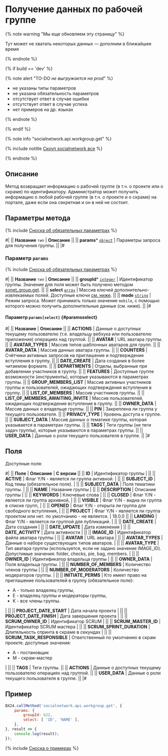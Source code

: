 # Получение данных по рабочей группе

{% note warning "Мы еще обновляем эту страницу" %}

Тут может не хватать некоторых данных — дополним в ближайшее время

{% endnote %}

{% if build == 'dev' %}

{% note alert "TO-DO _не выгружается на prod_" %}

- не указаны типы параметров
- не указана обязательность параметров
- отсутствует ответ в случае ошибки
- отсутствует ответ в случае успеха
- нет примеров на др. языках

{% endnote %}

{% endif %}

{% note info "socialnetwork.api.workgroup.get" %}

{% include notitle [Скоуп socialnetwork все](./_includes/scope-socialnetwork-all.md) %}

{% endnote %}

## Описание

Метод возвращает информацию о рабочей группе (в т.ч. о проекте или о скраме) по идентификатору. Администратор может получить информацию о любой рабочей группе (в т.ч. о проекте и о скраме) на портале, даже если она секретная и он в ней не состоит.

## Параметры метода

{% include [Сноска об обязательных параметрах](../../_includes/required.md) %}

#|
|| **Название** `тип` | **Описание** ||
|| **params*** [`object`](../data-types.md) | Параметры запроса для получения группы. ||
|#

### Параметр `params`

{% include [Сноска об обязательных параметрах](../../_includes/required.md) %}

#|
|| **Название** `тип` | **Описание** ||
|| **groupId*** [`integer`](../data-types.md) | Идентификатор группы. Значение для поля может быть получено методом [sonet_group.get](./sonet-group-get.md). ||
|| **select** [`array`](../data-types.md) | Массив ключей дополнительно-извлекаемых полей. Доступные ключи [см. ниже](#paramsselect). ||
|| **mode** [`string`](../data-types.md) | Режим запроса. Может принимать только значение `mobile`, с помощью которого можно получить дополнительные данные (см. ниже). ||
|#

#### Параметр `params[select]` {#paramsselect}

#|
|| **Название** | **Описание** ||
|| **ACTIONS** | Данные о доступных текущему пользователю (т.е. владельцу вебхука или пользователю приложения) операциях над группой. ||
|| **AVATAR** | URL аватара группы. ||
|| **AVATAR_TYPES** | Массив типов шаблонных аватаров для групп. ||
|| **AVATAR_DATA** | Массив данных аватара группы. ||
|| **COUNTERS** | Счётчики активных запросов на приглашение и подтверждение вступления в группу. ||
|| **DATE_CREATE** | Дата создания в более читаемом формате. ||
|| **DEPARTMENTS** | Отделы, выбранные при добавлении участников в группу. ||
|| **FEATURES** | Доступные группе возможности (инструменты), которые указываются в параметрах группы. ||
|| **GROUP_MEMBERS_LIST** | Массив активных участников группы и пользователей, ожидающих подтверждения вступления в группу. ||
|| **LIST_OF_MEMBERS** | Массив участников группы. ||
|| **LIST_OF_MEMBERS_AWAITING_INVITE** | Массив пользователей, ожидающих подтверждения вступления в группу. ||
|| **OWNER_DATA** | Массив данных о владельце группы. ||
|| **PIN** | Закреплена ли группа у текущего пользователя. ||
|| **PRIVACY_TYPE** | Уровень доступа к группе. ||
|| **SUBJECT_DATA** | Массив данных о тематике группы, которая указывается в параметрах группы. ||
|| **TAGS** | Теги группы (не теги задач группы), которые указываются в параметрах группы. ||
|| **USER_DATA** | Данные о роли текущего пользователя в группе. ||
|#

## Поля

Доступные поля:

#|
|| **Поле** | **Описание** | **С версии** ||
|| **ID** | Идентификатор группы | ||
|| **ACTIVE** | Флаг Y/N - является ли группа активной. | ||
|| **SUBJECT_ID** | Код темы (обязательное поле). | ||
|| **SUBJECT_DATA** | Поля тематики группы. | ||
|| **NAME** | Название группы | ||
|| **DESCRIPTION** | Описание группы | ||
|| **KEYWORDS** | Ключевые слова | ||
|| **CLOSED** | Флаг Y/N - является ли группа архивной, | ||
|| **VISIBLE** | Флаг Y/N - видна ли группа в списке групп, | ||
|| **OPENED** | Флаг Y/N - открыта ли группа для свободного вступления, | ||
|| **PROJECT** | Флаг Y/N - является ли группа проектом или нет. по умолчанию - не является. | 18.0.0 ||
|| **LANDING** | Флаг Y/N - является ли группой для публикаций. | ||
|| **DATE_CREATE** | Дата создания | ||
|| **DATE_UPDATE** | Дата изменения | ||
|| **DATE_ACTIVITY** | Дата активности | ||
|| **IMAGE_ID** | Идентификатор файла аватара группы | ||
|| **AVATAR** | URL аватара | ||
|| **AVATAR_TYPES** | Данные о наборе существующих типов аватаров. | ||
|| **AVATAR_TYPE** | Тип аватара группы (используется, если не задано значение IMAGE_ID). Допустимые значения: folder, checks, pie, bag, members. | ||
|| **OWNER_ID** | Идентификатор владельца группы | ||
|| **OWNER_DATA** | Поля владельца группы. | ||
|| **NUMBER_OF_MEMBERS** | Количество членов группы | ||
|| **NUMBER_OF_MODERATORS** | Количество модераторов группы. | ||
|| **INITIATE_PERMS** | Кто имеет право на приглашение пользователей в группу (обязательное поле):<ul><li>A - только владелец группы,</li><li>E - владелец группы и модераторы группы,</li><li>K - все члены группы.</li></ul> | ||
|| **PROJECT_DATE_START** | Дата начала проекта | ||
|| **PROJECT_DATE_FINISH** | Дата завершения проекта | ||
|| **SCRUM_OWNER_ID** | Идентификатор SCRUM | ||
|| **SCRUM_MASTER_ID** | Идентификатор SCRUM мастера | ||
|| **SCRUM_SPRINT_DURATION** | Длительность спринта в скраме в секундах | ||
|| **SCRUM_TASK_RESPONSIBLE** | Ответственный по умолчанию в скрам проекте. доступные значения:<ul><li>A - постановщик</li><li>M - скрам-мастер</li></ul> | ||
|| **TAGS** | Теги группы. ||
|| **ACTIONS** | Данные о доступных текущему пользователю операциях над группой. ||
|| **USER_DATA** | Данные о роли текущего пользователя в группе. ||
|#

## Пример

```js
BX24.callMethod('socialnetwork.api.workgroup.get', {
    params: {
        groupId: 622,
        select: [ 'ID', 'NAME' ],
    },
}, result => {
    console.log(result);
});
```
{% include [Сноска о примерах](../../_includes/examples.md) %}
